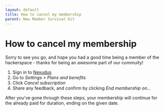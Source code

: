 ```yaml
---
layout: default
title: How to cancel my membership
parent: New Member Survival Kit
---
```


# How to cancel my membership

Sorry to see you go, and hope you had a good time being a member of the hackerspace - thanks for being an awesome part of our commuity!

1. Sign in to [Nexudus](https://farsetlabs.spaces.nexudus.com/)
2. Go to *Settings > Plans and benefits*
3. Click *Cancel subscription*
4. Share any feedback, and confirm by clicking *End membership on...*

After you've gone through these steps, your membership will continue for the already paid for duration, ending on the given date.
